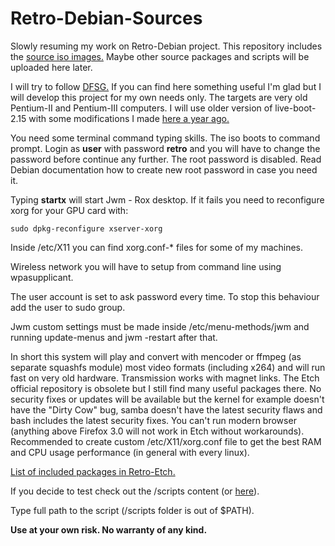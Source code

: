 # Retro-Debian-Sources

Slowly resuming my work on Retro-Debian project.
This repository includes the [source iso images.](https://github.com/MintPup/Retro-Debian-Sources/releases/tag/v.1.0)
Maybe other source packages and scripts will be uploaded here later.

I will try to follow [DFSG.](https://en.wikipedia.org/wiki/Debian_Free_Software_Guidelines) If you can find here something useful I'm glad but I will develop this project for my own needs only. The targets are very old Pentium-II and Pentium-III computers. I will use older version of live-boot-2.15 with some modifications I made [here a year ago.](https://github.com/MintPup/DebianDog-Wheezy/tree/master/live-boot-2)

You need some terminal command typing skills. The iso boots to command prompt. Login as **user** with password **retro** and you will have to change the password before continue any further. The root password is disabled. Read Debian documentation how to create new root password in case you need it.

Typing **startx** will start Jwm - Rox desktop. If it fails you need to reconfigure xorg for your GPU card with:

```
sudo dpkg-reconfigure xserver-xorg
```

Inside /etc/X11 you can find xorg.conf-* files for some of my machines.
 
Wireless network you will have to setup from command line using wpasupplicant.
 
The user account is set to ask password every time. To stop this behaviour add the user to sudo group.

Jwm custom settings must be made inside /etc/menu-methods/jwm and running update-menus and jwm -restart after that.

In short this system will play and convert with mencoder or ffmpeg (as separate squashfs module) most video formats (including x264) and will run fast on very old hardware. Transmission works with magnet links. The Etch official repository is obsolete but I still find many useful packages there. No security fixes or updates will be available but the kernel for example doesn't have the "Dirty Cow" bug, samba doesn't have the latest security flaws and bash includes the latest security fixes. You can't run modern browser (anything above Firefox 3.0 will not work in Etch without workarounds). Recommended to create custom /etc/X11/xorg.conf file to get the best RAM and CPU usage performance (in general with every linux).

[List of included packages in Retro-Etch.](https://github.com/MintPup/Retro-Debian-Sources/blob/master/live-etch/packages.X.txt)

If you decide to test check out the /scripts content (or [here](https://github.com/MintPup/Retro-Debian-Sources/tree/master/scripts)).

Type full path to the script (/scripts folder is out of $PATH).

**Use at your own risk. No warranty of any kind.**
